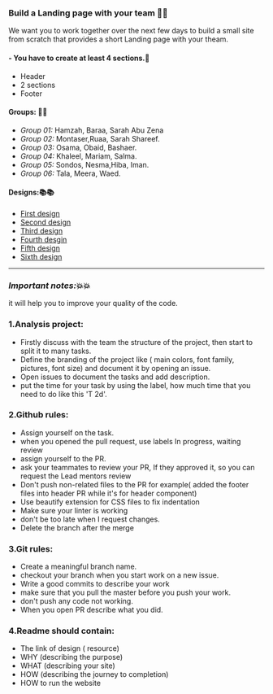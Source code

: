 ### Build a Landing page with your team :sparkler::sparkler:

We want you to work together over the next few days to build a small site from scratch that provides a short Landing page with your theam.

 
#### - You have to create at least 4 sections.:vertical_traffic_light:
- Header
- 2 sections 
- Footer

#### Groups: :ferris_wheel::ferris_wheel:
- *Group 01:* Hamzah, Baraa, Sarah Abu Zena
- *Group 02:* Montaser,Ruaa, Sarah Shareef.
- *Group 03:* Osama, Obaid, Bashaer.
- *Group 04:* Khaleel, Mariam, Salma.
- *Group 05:* Sondos, Nesma,Hiba, Iman.
- *Group 06:* Tala, Meera, Waed.


#### Designs::books::books:
-  [First design](https://bootstrapmade.com/demo/themes/Baker/)
- [Second design](https://www.wix.com/website-template/view/html/2196?siteId=415ba990-d746-4baa-9eab-cf8202e7e990&metaSiteId=b4ab8426-755e-4c64-8b70-20956262a053&originUrl=https%3A%2F%2Fwww.wix.com%2Fwebsite%2Ftemplates%2Fhtml%2Fonline-store%2Fbooks-publishers&tpClick=view_button)
- [Third design](https://colorlib.com/preview/#sensive)
- [Fourth desgin](https://www.free-css.com/free-css-templates/page253/eleganter)
- [Fifth design](https://www.free-css.com/free-css-templates/page251/prelog)
- [Sixth design](https://www.free-css.com/free-css-templates/page257/evolo)


________________________________________________________________________________________________________________________________________________________

### *Important notes:*:boom::boom:
 it will help you to improve your quality of the code.
 ### 1.Analysis project:
 - Firstly discuss with the team  the structure of the project, then start to split it to many tasks. 
- Define the branding of the project like ( main colors, font family, pictures, font size) and document it by opening an issue. 
- Open issues to document the tasks and add description.
- put the time for your task by using the label, how much time that you need to do like this
 'T 2d'.

### 2.Github rules:
- Assign yourself on the task. 
- when you opened the pull request, use labels In progress, waiting review 
- assign yourself to the PR.
- ask your teammates to review your PR, If they approved it, so you can request the Lead mentors  review
- Don't push non-related files to the PR for example( added the footer files into header PR while it's for header component)
- Use beautify extension for CSS files to fix indentation
- Make sure your linter is working
- don't be too late when I request changes.
- Delete the branch after the merge


### 3.Git rules:
- Create a meaningful branch name.
- checkout your branch when you start work on a new issue.
- Write a good commits to describe your work 
- make sure that you  pull the  master before you push your work.
- don't push any code not working.
- When you open PR describe what you did.

### 4.Readme should contain:
- The link of design ( resource)
- WHY (describing the purpose)
- WHAT (describing your site)
- HOW (describing the journey to completion)
- HOW to run the website
